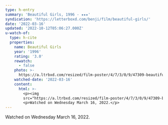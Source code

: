 ```yaml
---
type: h-entry
summary: 'Beautiful Girls, 1996 - ★★★'
syndication: 'https://letterboxd.com/benji/film/beautiful-girls/'
date: '2022-03-16'
updated: '2022-10-12T05:06:27.000Z'
u-watch-of:
  type: h-cite
  properties:
    name: Beautiful Girls
    year: '1996'
    rating: '3.0'
    rewatch:
      - false
    photo: >-
      https://a.ltrbxd.com/resized/film-poster/4/7/3/0/9/47309-beautiful-girls-0-600-0-900-crop.jpg?v=593e812614
    watched-date: '2022-03-16'
    content:
      html: >-
        <p><img
        src="https://a.ltrbxd.com/resized/film-poster/4/7/3/0/9/47309-beautiful-girls-0-600-0-900-crop.jpg?v=593e812614"/></p>
        <p>Watched on Wednesday March 16, 2022.</p>
---
```

Watched on Wednesday March 16, 2022.
